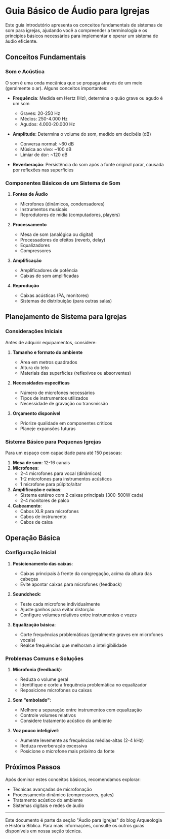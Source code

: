 # Guia Básico de Áudio para Igrejas

Este guia introdutório apresenta os conceitos fundamentais de sistemas de som para igrejas, ajudando você a compreender a terminologia e os princípios básicos necessários para implementar e operar um sistema de áudio eficiente.

## Conceitos Fundamentais

### Som e Acústica

O som é uma onda mecânica que se propaga através de um meio (geralmente o ar). Alguns conceitos importantes:

- **Frequência**: Medida em Hertz (Hz), determina o quão grave ou agudo é um som
  - Graves: 20-250 Hz
  - Médios: 250-4.000 Hz
  - Agudos: 4.000-20.000 Hz

- **Amplitude**: Determina o volume do som, medido em decibéis (dB)
  - Conversa normal: ~60 dB
  - Música ao vivo: ~100 dB
  - Limiar de dor: ~120 dB

- **Reverberação**: Persistência do som após a fonte original parar, causada por reflexões nas superfícies

### Componentes Básicos de um Sistema de Som

1. **Fontes de Áudio**
   - Microfones (dinâmicos, condensadores)
   - Instrumentos musicais
   - Reprodutores de mídia (computadores, players)

2. **Processamento**
   - Mesa de som (analógica ou digital)
   - Processadores de efeitos (reverb, delay)
   - Equalizadores
   - Compressores

3. **Amplificação**
   - Amplificadores de potência
   - Caixas de som amplificadas

4. **Reprodução**
   - Caixas acústicas (PA, monitores)
   - Sistemas de distribuição (para outras salas)

## Planejamento de Sistema para Igrejas

### Considerações Iniciais

Antes de adquirir equipamentos, considere:

1. **Tamanho e formato do ambiente**
   - Área em metros quadrados
   - Altura do teto
   - Materiais das superfícies (reflexivos ou absorventes)

2. **Necessidades específicas**
   - Número de microfones necessários
   - Tipos de instrumentos utilizados
   - Necessidade de gravação ou transmissão

3. **Orçamento disponível**
   - Priorize qualidade em componentes críticos
   - Planeje expansões futuras

### Sistema Básico para Pequenas Igrejas

Para um espaço com capacidade para até 150 pessoas:

1. **Mesa de som**: 12-16 canais
2. **Microfones**: 
   - 2-4 microfones para vocal (dinâmicos)
   - 1-2 microfones para instrumentos acústicos
   - 1 microfone para púlpito/altar
3. **Amplificação e caixas**:
   - Sistema estéreo com 2 caixas principais (300-500W cada)
   - 2-4 monitores de palco
4. **Cabeamento**:
   - Cabos XLR para microfones
   - Cabos de instrumento
   - Cabos de caixa

## Operação Básica

### Configuração Inicial

1. **Posicionamento das caixas**:
   - Caixas principais à frente da congregação, acima da altura das cabeças
   - Evite apontar caixas para microfones (feedback)

2. **Soundcheck**:
   - Teste cada microfone individualmente
   - Ajuste ganhos para evitar distorção
   - Configure volumes relativos entre instrumentos e vozes

3. **Equalização básica**:
   - Corte frequências problemáticas (geralmente graves em microfones vocais)
   - Realce frequências que melhoram a inteligibilidade

### Problemas Comuns e Soluções

1. **Microfonia (feedback)**:
   - Reduza o volume geral
   - Identifique e corte a frequência problemática no equalizador
   - Reposicione microfones ou caixas

2. **Som "embolado"**:
   - Melhore a separação entre instrumentos com equalização
   - Controle volumes relativos
   - Considere tratamento acústico do ambiente

3. **Voz pouco inteligível**:
   - Aumente levemente as frequências médias-altas (2-4 kHz)
   - Reduza reverberação excessiva
   - Posicione o microfone mais próximo da fonte

## Próximos Passos

Após dominar estes conceitos básicos, recomendamos explorar:

- Técnicas avançadas de microfonação
- Processamento dinâmico (compressores, gates)
- Tratamento acústico do ambiente
- Sistemas digitais e redes de áudio

---

Este documento é parte da seção "Áudio para Igrejas" do blog Arqueologia e História Bíblica.
Para mais informações, consulte os outros guias disponíveis em nossa seção técnica.
